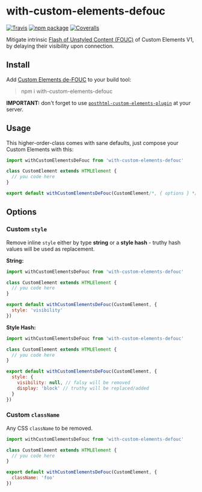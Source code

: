 # with-custom-elements-defouc

[![Travis][build-badge]][build]
[![npm package][npm-badge]][npm]
[![Coveralls][coveralls-badge]][coveralls]

Mitigate intrinsic [Flash of Unstyled Content (FOUC)](https://en.wikipedia.org/wiki/Flash_of_unstyled_content) of Custom Elements V1, by delaying their visibility upon connection.

## Install

Add [Custom Elements de-FOUC]() to your build tool:

> npm i with-custom-elements-defouc

**IMPORTANT:** don't forget to use [`posthtml-custom-elements-plugin`](https://github.com/AndyOGo/custom-elements-defouc/tree/master/packages/posthtml-custom-elements-defouc) at your server.

## Usage

This higher-order-class comes with sane defaults, just compose your Custom Elements with this:

```js
import withCustomElementsDeFouc from 'with-custom-elements-defouc'

class CustomElement extends HTMLElement {
  // you code here
}

export default withCustomElementsDeFouc(CustomElement/*, { options } */)
```

## Options

### Custom `style`

Remove inline `style` either by type **string** or a **style hash** - truthy hash values will be used as replacement.

**String:**
```js
import withCustomElementsDeFouc from 'with-custom-elements-defouc'

class CustomElement extends HTMLElement {
  // you code here
}

export default withCustomElementsDeFouc(CustomElement, {
  style: 'visibility'
})
```

**Style Hash:**

```js
import withCustomElementsDeFouc from 'with-custom-elements-defouc'

class CustomElement extends HTMLElement {
  // you code here
}

export default withCustomElementsDeFouc(CustomElement, {
  style: {
    visibility: null, // falsy will be removed
    display: 'block' // truthy will be replaced/added
  }
})
```

### Custom `className`

Any CSS `className` to be removed.

```js
import withCustomElementsDeFouc from 'with-custom-elements-defouc'

class CustomElement extends HTMLElement {
  // you code here
}

export default withCustomElementsDeFouc(CustomElement, {
  className: 'foo'
})
```

[build-badge]: https://img.shields.io/travis/user/repo/master.png?style=flat-square
[build]: https://travis-ci.org/user/repo

[npm-badge]: https://img.shields.io/npm/v/npm-package.png?style=flat-square
[npm]: https://www.npmjs.org/package/npm-package

[coveralls-badge]: https://img.shields.io/coveralls/user/repo/master.png?style=flat-square
[coveralls]: https://coveralls.io/github/user/repo
